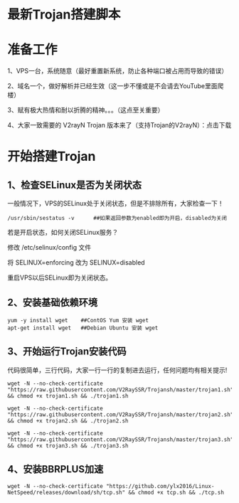 # 最新Trojan搭建脚本

# 准备工作
1、VPS一台，系统随意（最好重置新系统，防止各种端口被占用而导致的错误）

2、域名一个，做好解析并已经生效（这一步不懂或是不会请去YouTube里面爬楼）

3、赋有极大热情和耐以折腾的精神。。。（这点至关重要）

4、大家一致需要的 V2rayN Trojan 版本来了（支持Trojan的V2rayN）：点击下载

# 开始搭建Trojan
## 1、检查SELinux是否为关闭状态
一般情况下，VPS的SELinux处于关闭状态，但是不排除所有，大家检查一下！
```
/usr/sbin/sestatus -v      ##如果返回参数为enabled即为开启，disabled为关闭
```
若是开启状态，如何关闭SELinux服务？

修改 /etc/selinux/config 文件

将 SELINUX=enforcing 改为 SELINUX=disabled

重启VPS以后SELinux即为关闭状态。

## 2、安装基础依赖环境
```
yum -y install wget    ##ContOS Yum 安装 wget
apt-get install wget   ##Debian Ubuntu 安装 wget
```

## 3、开始运行Trojan安装代码
代码很简单，三行代码，大家一行一行的复制进去运行，任何问题均有相关提示!

```
wget -N --no-check-certificate "https://raw.githubusercontent.com/V2RaySSR/Trojansh/master/trojan1.sh" && chmod +x trojan1.sh && ./trojan1.sh
```
```
wget -N --no-check-certificate "https://raw.githubusercontent.com/V2RaySSR/Trojansh/master/trojan2.sh" && chmod +x trojan2.sh && ./trojan2.sh
```
```
wget -N --no-check-certificate "https://raw.githubusercontent.com/V2RaySSR/Trojansh/master/trojan3.sh" && chmod +x trojan3.sh && ./trojan3.sh
```

## 4、安装BBRPLUS加速
```wget -N --no-check-certificate "https://github.com/ylx2016/Linux-NetSpeed/releases/download/sh/tcp.sh" && chmod +x tcp.sh && ./tcp.sh```

